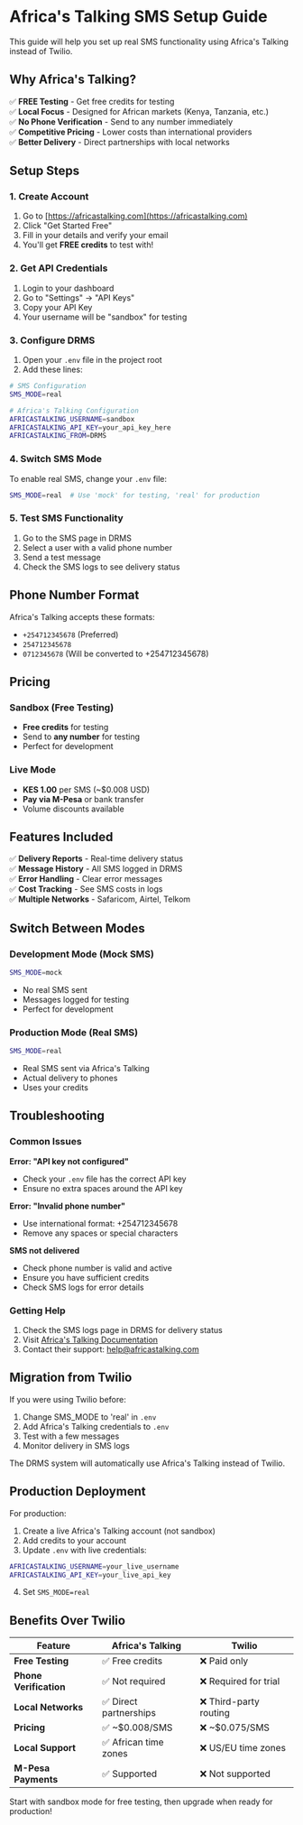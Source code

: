 # Africa's Talking SMS Setup Guide

This guide will help you set up real SMS functionality using Africa's Talking instead of Twilio.

## Why Africa's Talking?

✅ **FREE Testing** - Get free credits for testing  
✅ **Local Focus** - Designed for African markets (Kenya, Tanzania, etc.)  
✅ **No Phone Verification** - Send to any number immediately  
✅ **Competitive Pricing** - Lower costs than international providers  
✅ **Better Delivery** - Direct partnerships with local networks  

## Setup Steps

### 1. Create Account
1. Go to [https://africastalking.com](https://africastalking.com)
2. Click "Get Started Free"
3. Fill in your details and verify your email
4. You'll get **FREE credits** to test with!

### 2. Get API Credentials
1. Login to your dashboard
2. Go to "Settings" → "API Keys"
3. Copy your API Key
4. Your username will be "sandbox" for testing

### 3. Configure DRMS
1. Open your `.env` file in the project root
2. Add these lines:
```bash
# SMS Configuration
SMS_MODE=real

# Africa's Talking Configuration
AFRICASTALKING_USERNAME=sandbox
AFRICASTALKING_API_KEY=your_api_key_here
AFRICASTALKING_FROM=DRMS
```

### 4. Switch SMS Mode
To enable real SMS, change your `.env` file:
```bash
SMS_MODE=real  # Use 'mock' for testing, 'real' for production
```

### 5. Test SMS Functionality
1. Go to the SMS page in DRMS
2. Select a user with a valid phone number
3. Send a test message
4. Check the SMS logs to see delivery status

## Phone Number Format

Africa's Talking accepts these formats:
- `+254712345678` (Preferred)
- `254712345678`
- `0712345678` (Will be converted to +254712345678)

## Pricing

### Sandbox (Free Testing)
- **Free credits** for testing
- Send to **any number** for testing
- Perfect for development

### Live Mode
- **KES 1.00** per SMS (~$0.008 USD)
- **Pay via M-Pesa** or bank transfer
- Volume discounts available

## Features Included

✅ **Delivery Reports** - Real-time delivery status  
✅ **Message History** - All SMS logged in DRMS  
✅ **Error Handling** - Clear error messages  
✅ **Cost Tracking** - See SMS costs in logs  
✅ **Multiple Networks** - Safaricom, Airtel, Telkom  

## Switch Between Modes

### Development Mode (Mock SMS)
```bash
SMS_MODE=mock
```
- No real SMS sent
- Messages logged for testing
- Perfect for development

### Production Mode (Real SMS)
```bash
SMS_MODE=real
```
- Real SMS sent via Africa's Talking
- Actual delivery to phones
- Uses your credits

## Troubleshooting

### Common Issues

**Error: "API key not configured"**
- Check your `.env` file has the correct API key
- Ensure no extra spaces around the API key

**Error: "Invalid phone number"**
- Use international format: +254712345678
- Remove any spaces or special characters

**SMS not delivered**
- Check phone number is valid and active
- Ensure you have sufficient credits
- Check SMS logs for error details

### Getting Help

1. Check the SMS logs page in DRMS for delivery status
2. Visit [Africa's Talking Documentation](https://developers.africastalking.com/)
3. Contact their support: [help@africastalking.com](mailto:help@africastalking.com)

## Migration from Twilio

If you were using Twilio before:

1. Change SMS_MODE to 'real' in `.env`
2. Add Africa's Talking credentials to `.env`
3. Test with a few messages
4. Monitor delivery in SMS logs

The DRMS system will automatically use Africa's Talking instead of Twilio.

## Production Deployment

For production:
1. Create a live Africa's Talking account (not sandbox)
2. Add credits to your account
3. Update `.env` with live credentials:
```bash
AFRICASTALKING_USERNAME=your_live_username
AFRICASTALKING_API_KEY=your_live_api_key
```
4. Set `SMS_MODE=real`

## Benefits Over Twilio

| Feature | Africa's Talking | Twilio |
|---------|------------------|--------|
| **Free Testing** | ✅ Free credits | ❌ Paid only |
| **Phone Verification** | ✅ Not required | ❌ Required for trial |
| **Local Networks** | ✅ Direct partnerships | ❌ Third-party routing |
| **Pricing** | ✅ ~$0.008/SMS | ❌ ~$0.075/SMS |
| **Local Support** | ✅ African time zones | ❌ US/EU time zones |
| **M-Pesa Payments** | ✅ Supported | ❌ Not supported |

Start with sandbox mode for free testing, then upgrade when ready for production!
